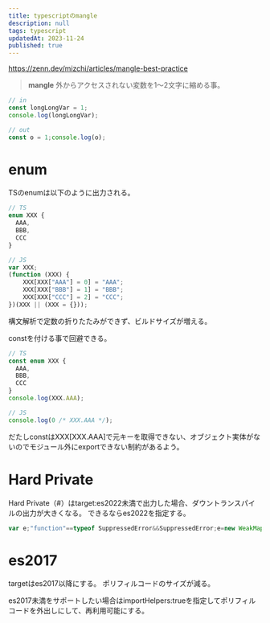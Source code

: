```yaml
---
title: typescriptのmangle
description: null
tags: typescript
updatedAt: 2023-11-24
published: true
---
```


https://zenn.dev/mizchi/articles/mangle-best-practice

> **mangle**
> 外からアクセスされない変数を1〜2文字に縮める事。

```ts
// in
const longLongVar = 1;
console.log(longLongVar);

// out
const o = 1;console.log(o);
```

# enum

TSのenumは以下のように出力される。

```ts
// TS
enum XXX {
  AAA,
  BBB,
  CCC
}

// JS
var XXX;
(function (XXX) {
    XXX[XXX["AAA"] = 0] = "AAA";
    XXX[XXX["BBB"] = 1] = "BBB";
    XXX[XXX["CCC"] = 2] = "CCC";
})(XXX || (XXX = {}));
```

構文解析で定数の折りたたみができず、ビルドサイズが増える。

constを付ける事で回避できる。

```ts
// TS
const enum XXX {
  AAA,
  BBB,
  CCC
}
console.log(XXX.AAA);

// JS
console.log(0 /* XXX.AAA */);
```

だたしconstはXXX[XXX.AAA]で元キーを取得できない、オブジェクト実体がないのでモジュール外にexportできない制約があるよう。

# Hard Private

Hard Private（#）はtarget:es2022未満で出力した場合、ダウントランスパイルの出力が大きくなる。
できるならes2022を指定する。

```ts
var e;"function"==typeof SuppressedError&&SuppressedError;e=new WeakMap,console.log(new class{constructor(){e.set(this,void 0),function(e,r,t,o,s){if("m"===o)throw new TypeError("Private method is not writable");if("a"===o&&!s)throw new TypeError("Private accessor was defined without a setter");if("function"==typeof r?e!==r||!s:!r.has(e))throw new TypeError("Cannot write private member to an object whose class did not declare it");"a"===o?s.call(e,t):s?s.value=t:r.set(e,t)}(this,e,1,"f")}});class r{constructor(){this.t=new r}o(){console.log(0)}}class t{constructor(){this.t=new r}publicMethod(){this.t.o()}}(new t).publicMethod();export{t as XXX};
```

# es2017

targetはes2017以降にする。
ポリフィルコードのサイズが減る。

es2017未満をサポートしたい場合はimportHelpers:trueを指定してポリフィルコードを外出しにして、再利用可能にする。
